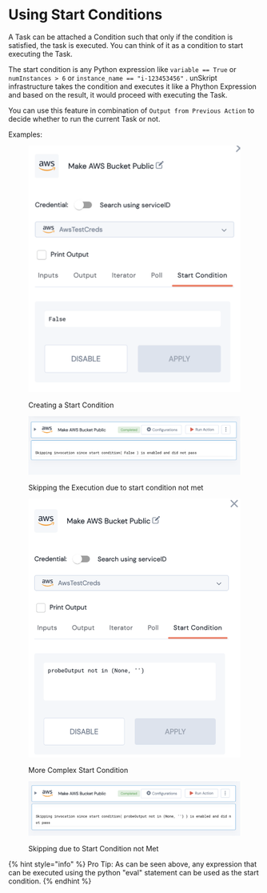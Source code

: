 # Using Start Conditions

A Task can be attached a Condition such that only if the condition is satisfied, the task is executed. You can think of it as a condition to start executing the Task.

The start condition is any Python expression like `variable == True` or `numInstances > 6` or `instance_name == "i-123453456"` . unSkript infrastructure takes the condition and executes it like a Phython Expression and based on the result, it would proceed with executing the Task.

You can use this feature in combination of `Output from Previous Action` to decide whether to run the current Task or not.

Examples:

<figure><img src="../../.gitbook/assets/Screen Shot 2022-09-27 at 8.43.08 PM.png" alt=""><figcaption><p>Creating a Start Condition</p></figcaption></figure>

<figure><img src="../../.gitbook/assets/Screen Shot 2022-09-27 at 8.43.01 PM.png" alt=""><figcaption><p>Skipping the Execution due to start condition not met</p></figcaption></figure>

<figure><img src="../../.gitbook/assets/Screen Shot 2022-09-27 at 8.44.49 PM.png" alt=""><figcaption><p>More Complex Start Condition</p></figcaption></figure>

<figure><img src="../../.gitbook/assets/Screen Shot 2022-09-27 at 8.44.42 PM.png" alt=""><figcaption><p>Skipping due to Start Condition not Met</p></figcaption></figure>

{% hint style="info" %}
Pro Tip: As can be seen above, any expression that can be executed using the python "eval" statement can be used as the start condition.
{% endhint %}
